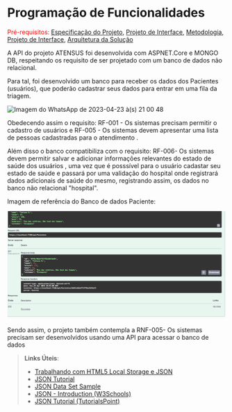 # Programação de Funcionalidades

<span style="color:red">Pré-requisitos: <a href="2-Especificação do Projeto.md"> Especificação do Projeto</a></span>, <a href="3-Projeto de Interface.md"> Projeto de Interface</a>, <a href="4-Metodologia.md"> Metodologia</a>, <a href="3-Projeto de Interface.md"> Projeto de Interface</a>, <a href="5-Arquitetura da Solução.md"> Arquitetura da Solução</a>

A API do projeto ATENSUS foi desenvolvida com ASPNET.Core e MONGO DB, respeitando os requisito de ser projetado com um banco de dados não relacional. 

Para tal, foi desenvolvido um banco para receber os dados dos Pacientes (usuários), que poderão cadastrar seus dados para entrar em uma fila da triagem.

![Imagem do WhatsApp de 2023-04-23 à(s) 21 00 48](https://user-images.githubusercontent.com/90812412/233874664-c164de4e-0f46-42a8-aaca-aa1690b86271.jpg)


Obedecendo assim o requisito: RF-001 - Os sistemas precisam permitir o cadastro de usuários	e RF-005 - Os sistemas devem apresentar uma lista de pessoas cadastradas para o atendimento	.

Além disso o banco compatibiliza com o requisito: RF-006- Os sistemas devem permitir salvar e adicionar informações relevantes do estado de saúde dos usuários	, uma vez que é posssível para o usuário cadastar seu estado de saúde e passará por uma validação do hospital onde registrará dados adicionais de saúde do mesmo, registrando assim, os dados no banco não relacional "hospital".

Imagem de referência do Banco de dados Paciente: 

![DB MONO-PACIENTES](img/DB_mongo.PNG)   

Sendo assim, o projeto também contempla a RNF-005- Os sistemas precisam ser desenvolvidos usando uma API para acessar o banco de dados	 

> **Links Úteis**:
>
> - [Trabalhando com HTML5 Local Storage e JSON](https://www.devmedia.com.br/trabalhando-com-html5-local-storage-e-json/29045)
> - [JSON Tutorial](https://www.w3resource.com/JSON)
> - [JSON Data Set Sample](https://opensource.adobe.com/Spry/samples/data_region/JSONDataSetSample.html)
> - [JSON - Introduction (W3Schools)](https://www.w3schools.com/js/js_json_intro.asp)
> - [JSON Tutorial (TutorialsPoint)](https://www.tutorialspoint.com/json/index.htm)
